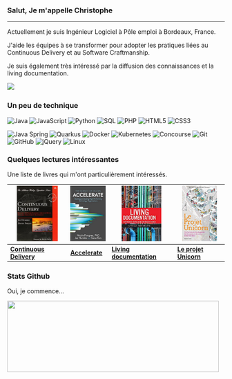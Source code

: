 ### Salut, Je m'appelle Christophe

---

Actuellement je suis Ingénieur Logiciel à Pôle emploi à Bordeaux, France.

J'aide les équipes à se transformer pour adopter les pratiques liées au Continuous Delivery et au Software Craftmanship.

Je suis également très intéressé par la diffusion des connaissances et la living documentation.

<a href="https://linkedin.com/in/christophe-galon"><img src="https://img.shields.io/badge/linkedin-0077B5.svg?style=for-the-badge&logo=linkedin&logoColor=white"/></a>

### Un peu de technique

![Java](https://img.shields.io/badge/-Java-000000?style=flat&logo=java)
![JavaScript](https://img.shields.io/badge/-JavaScript-000000?style=flat&logo=javascript)
![Python](https://img.shields.io/badge/-Python-000000?style=flat&logo=python)
![SQL](https://img.shields.io/badge/-SQL-000000?style=flat&logo=postgresql)
![PHP](https://img.shields.io/badge/-PHP-000000?style=flat&logo=php)
![HTML5](https://img.shields.io/badge/-HTML5-000000?style=flat&logo=html5)
![CSS3](https://img.shields.io/badge/-CSS3-000000?style=flat&logo=css3)

![Java Spring](https://img.shields.io/badge/-Spring-222222?style=flat&logo=spring&logoColor=6DB33F)
![Quarkus](https://img.shields.io/badge/-Quarkus-222222?style=flat&logo=quarkus&logoColor=6DB33F)
![Docker](https://img.shields.io/badge/-Docker-222222?style=flat-square&logo=docker)
![Kubernetes](https://img.shields.io/badge/-Kubernetes-222222?style=flat-square&logo=kubernetes)
![Concourse](https://img.shields.io/badge/-Concourse-222222?style=flat-square&logo=concourse)
![Git](https://img.shields.io/badge/-Git-222222?style=flat&logo=git&logoColor=F05032)
![GitHub](https://img.shields.io/badge/-GitHub-222222?style=flat&logo=github&logoColor=181717)
![jQuery](https://img.shields.io/badge/-jQuery-222222?style=flat&logo=jQuery&logoColor=0769AD)
![Linux](https://img.shields.io/badge/-Linux-222222?style=flat&logo=linux&logoColor=FCC624)

### Quelques lectures intéressantes

Une liste de livres qui m'ont particulièrement intéressés.

| <img alt="WIP" height="128x" src="images/continuous_delivery.png"/> | <img alt="WIP" height="128x" src="images/accelerate.png"/> | <img alt="WIP" height="128x" src="images/living_documentation.png"/> | <img alt="WIP" height="128x" src="images/unicorn_project.png"/> |
|--|--|--|--|
| **[Continuous Delivery](https://www.amazon.fr/Continuous-Delivery-Reliable-Deployment-Automation/dp/0321601912)** | **[Accelerate](https://www.amazon.fr/Accelerate-Building-Performing-Technology-Organizations/dp/1942788339)**  | **[Living documentation](https://www.amazon.fr/Living-Documentation-Cyrille-Martraire/dp/0134689321)**  | **[Le projet Unicorn](https://www.amazon.fr/projet-Unicorn-histoire-d%C3%A9veloppeurs-disruption/dp/2889153622)**  |

### Stats Github

Oui, je commence...

<img align="left" width="490" height="165" src="https://github-readme-stats.vercel.app/api?username=cgalon&show_icons=true&hide_border=false&line_height=20&title_color=f69673&icon_color=1b93c9&show_owner=true"/>
